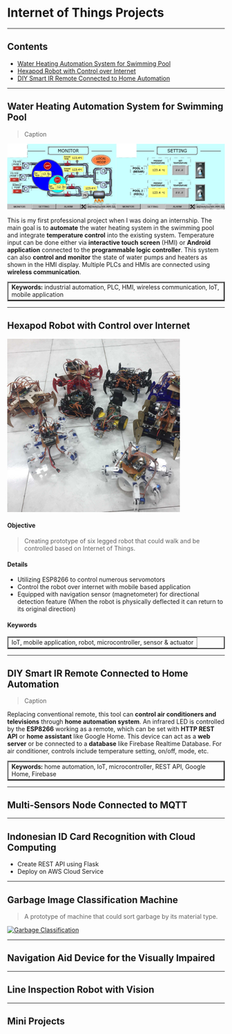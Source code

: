 # Internet of Things Projects

---
## Contents
   * [Water Heating Automation System for Swimming Pool](#water-heating-automation-system-for-swimming-pool)
   * [Hexapod Robot with Control over Internet](#hexapod-robot-with-control-over-internet)
   * [DIY Smart IR Remote Connected to Home Automation](#diy-smart-ir-remote-connected-to-home-automation)

---
## Water Heating Automation System for Swimming Pool
> Caption

<img src="/images/pool.jpg" alt="HMI">

This is my first professional project when I was doing an internship. 
The main goal is to **automate** the water heating system in the swimming pool and integrate **temperature control** into the existing system.
Temperature input can be done either via **interactive touch screen** (HMI) or **Android application** connected to the **programmable logic controller**.
This system can also **control and monitor** the state of water pumps and heaters as shown in the HMI display.
Multiple PLCs and HMIs are connected using **wireless communication**.

<table border="2">
<tr>
<td><b>Keywords:</b> industrial automation, PLC, HMI, wireless communication, IoT, mobile application</td>
</tr>
</table>

---
## Hexapod Robot with Control over Internet



<img src="/images/hexapod.jpg" alt="Hexapod Robot" width="400">

#### Objective

> Creating prototype of six legged robot that could walk and be controlled based on Internet of Things.

#### Details

* Utilizing ESP8266 to control numerous servomotors
* Control the robot over internet with mobile based application
* Equipped with navigation sensor (magnetometer) for directional detection feature 
(When the robot is physically deflected it can return to its original direction)

#### Keywords

<table border="2">
<tr>
<td>IoT, mobile application, robot, microcontroller, sensor & actuator</td>
</tr>
</table>

---
## DIY Smart IR Remote Connected to Home Automation

> Caption

Replacing conventional remote, this tool can **control air conditioners and televisions** through **home automation system**. 
An infrared LED is controlled by the **ESP8266** working as a remote, which can be set with **HTTP REST API** or **home assistant** like Google Home.
This device can act as a **web server** or be connected to a **database** like Firebase Realtime Database.
For air conditioner, controls include temperature setting, on/off, mode, etc.

<table border="2">
<tr>
<td><b>Keywords:</b> home automation, IoT, microcontroller, REST API, Google Home, Firebase</td>
</tr>
</table>

---
## Multi-Sensors Node Connected to MQTT

---
## Indonesian ID Card Recognition with Cloud Computing
* Create REST API using Flask
* Deploy on AWS Cloud Service

---
## Garbage Image Classification Machine

> A prototype of machine that could sort garbage by its material type.

<a href="http://www.youtube.com/watch?feature=player_embedded&v=aobZc5qVGxE" target="_blank">
<img src="http://img.youtube.com/vi/aobZc5qVGxE/maxresdefault.jpg" alt="Garbage Classification" width="600">
</a>

---
## Navigation Aid Device for the Visually Impaired

---
## Line Inspection Robot with Vision


---
## Mini Projects
